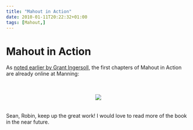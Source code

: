 ```yaml
---
title: "Mahout in Action"
date: 2010-01-11T20:22:32+01:00
tags: [Mahout,]
---
```


# Mahout in Action


As <a href="http://lucene.grantingersoll.com/2009/12/29/manning-mahout-in-action/">noted earlier by Grant 
Ingersoll</a>, the first chapters of Mahout in Action are already online at Manning:<br><br><center><br><a 
href="http://www.manning.com/owen/"><img 
src="http://www.manning.com/owen/owen_cover150.jpg"></a><br></center><br><br>Sean, Robin, keep up the great work! I 
would love to read more of the book in the near future.<br>

